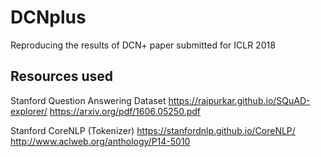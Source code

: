# DCNplus
Reproducing the results of DCN+ paper submitted for ICLR 2018


## Resources used
Stanford Question Answering Dataset
https://rajpurkar.github.io/SQuAD-explorer/
https://arxiv.org/pdf/1606.05250.pdf

Stanford CoreNLP (Tokenizer)
https://stanfordnlp.github.io/CoreNLP/
http://www.aclweb.org/anthology/P14-5010

